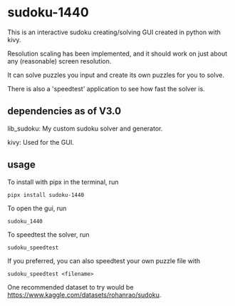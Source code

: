 # sudoku-1440

This is an interactive sudoku creating/solving GUI created in python with kivy.

Resolution scaling has been implemented, and it should work on just about any (reasonable) screen resolution.

It can solve puzzles you input and create its own puzzles for you to solve. 

There is also a 'speedtest' application to see how fast the solver is.

## dependencies as of V3.0

lib_sudoku: My custom sudoku solver and generator.

kivy: Used for the GUI.

## usage

To install with pipx in the terminal, run

```
pipx install sudoku-1440
```

To open the gui, run
```
sudoku_1440
``` 

To speedtest the solver, run
```
sudoku_speedtest
```

If you preferred, you can also speedtest your own puzzle file with

```
sudoku_speedtest <filename>
```

One recommended dataset to try would be https://www.kaggle.com/datasets/rohanrao/sudoku.
